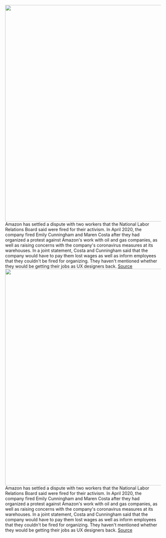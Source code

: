 <img src='https://cdn.vox-cdn.com/thumbor/njCmdM77r6aiuehn2QwGXZlj61I=/0x0:3000x2000/1200x800/filters:focal(1260x760:1740x1240)/cdn.vox-cdn.com/uploads/chorus_image/image/69929130/acastro_180329_1777_amazon_0001.0.jpg' width='700px' /><br/>
Amazon has settled a dispute with two workers that the National Labor Relations Board said were fired for their activism. In April 2020, the company fired Emily Cunningham and Maren Costa after they had organized a protest against Amazon's work with oil and gas companies, as well as raising concerns with the company's coronavirus measures at its warehouses. In a joint statement, Costa and Cunningham said that the company would have to pay them lost wages as well as inform employees that they couldn't be fired for organizing. They haven't mentioned whether they would be getting their jobs as UX designers back.
<a href='https://www.theverge.com/2021/9/29/22701431/amazon-climate-labor-activist-fired-settlement'> Source <a/><img src='https://cdn.vox-cdn.com/thumbor/njCmdM77r6aiuehn2QwGXZlj61I=/0x0:3000x2000/1200x800/filters:focal(1260x760:1740x1240)/cdn.vox-cdn.com/uploads/chorus_image/image/69929130/acastro_180329_1777_amazon_0001.0.jpg' width='700px' /><br/>
Amazon has settled a dispute with two workers that the National Labor Relations Board said were fired for their activism. In April 2020, the company fired Emily Cunningham and Maren Costa after they had organized a protest against Amazon's work with oil and gas companies, as well as raising concerns with the company's coronavirus measures at its warehouses. In a joint statement, Costa and Cunningham said that the company would have to pay them lost wages as well as inform employees that they couldn't be fired for organizing. They haven't mentioned whether they would be getting their jobs as UX designers back.
<a href='https://www.theverge.com/2021/9/29/22701431/amazon-climate-labor-activist-fired-settlement'> Source <a/>